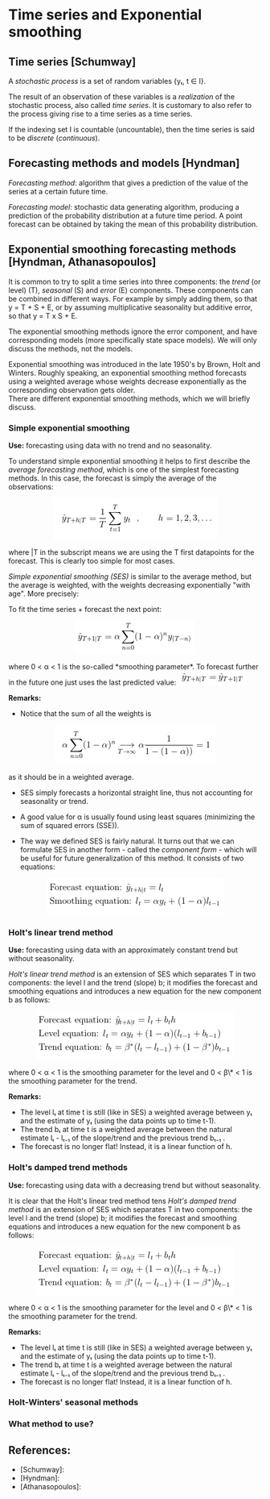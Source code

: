 # Time series and Exponential smoothing

## Time series [Schumway]
A *stochastic process* is a set of random variables {yₜ, t ∈ I}. 

The result of an observation of these variables is a *realization* of the stochastic process, also called *time series*.
It is customary to also refer to the process giving rise to a time series as a time series.

If the indexing set I is countable (uncountable), then the time series is said to be *discrete* (*continuous*).

## Forecasting methods and models [Hyndman]
*Forecasting method*: algorithm that gives a prediction of the value of the series at a certain future time.

*Forecasting model*: stochastic data generating algorithm, producing a prediction of the probability distribution at a future time period.
A point forecast can be obtained by taking the mean of this probability distribution.


## Exponential smoothing forecasting methods [Hyndman, Athanasopoulos]

It is common to try to split a time series into three components: the *trend* (or level) (T), *seasonal* (S) and *error* (E) components. 
These components can be combined in different ways.
For example by simply adding them, so that y = T + S + E, or by assuming multiplicative seasonality but additive error, so that y = T x S + E.

The exponential smoothing methods ignore the error component, and have corresponding models (more specifically state space models). We will only discuss the methods, not the models.

Exponential smoothing was introduced in the late 1950's by Brown, Holt and Winters.
Roughly speaking, an exponential smoothing method forecasts using a weighted average whose weights decrease exponentially as the corresponding observation gets older.   
There are different exponential smoothing methods, which we will briefly discuss.


### Simple exponential smoothing 
**Use:** forecasting using data with no trend and no seasonality.

To understand simple exponential smoothing it helps to first describe the *average forecasting method*, which is one of the simplest forecasting methods.
In this case, the forecast is simply the average of the observations: 
<p align="center">
  <img src="images/average_forecast.png" alt="hi" class="inline"/>
</p>
where |T in the subscript means we are using the T first datapoints for the forecast.
This is clearly too simple for most cases. 

*Simple exponential smoothing (SES)* is similar to the average method, but the average is weighted, with the weights decreasing exponentially "with age".
More precisely:

To fit the time series + forecast the next point:
<p align="center">
  <img src="images/SES.png" alt="hi" class="inline"/>
</p>
where 0 < α < 1 is the so-called *smoothing parameter*.  
To forecast further in the future one just uses the last predicted value: <img src="images/SESforecast.png" alt="hi" class="inline"/>  

**Remarks:**
- Notice that the sum of all the weights is 
<p align="center">
  <img src="images/weighted.png" alt="hi" class="inline"/>
</p>
as it should be in a weighted average.  

- SES simply forecasts a horizontal straight line, thus not accounting for seasonality or trend.

- A good value for α is usually found using least squares (minimizing the sum of squared errors (SSE)).

- The way we defined SES is fairly natural.
It turns out that we can formulate SES in another form - called the *component form* - which will be useful for future generalization of this method.
It consists of two equations:
<p align="center">
  <img src="images/componentsSES.png" alt="hi" class="inline"/>
</p>


### Holt's linear trend method
**Use:** forecasting using data with an approximately constant trend but without seasonality.

*Holt's linear trend method* is an extension of SES which separates T in two components: the level l and the trend (slope) b; it modifies the forecast and smoothing equations and introduces a new equation for the new component b as follows:
<p align="center">
  <img src="images/HoltLinear.png" alt="hi" class="inline"/>
</p>
where 0 < α < 1 is the smoothing parameter for the level and 0 < β\* < 1 is the smoothing parameter for the trend.  

**Remarks:**
- The level lₜ at time t is still (like in SES) a weighted average between yₜ and the estimate of yₜ (using the data points up to time t-1).  
- The trend bₜ at time t is a weighted average between the natural estimate lₜ - lₜ₋₁ of the slope/trend and the previous trend bₜ₋₁ .
- The forecast is no longer flat! Instead, it is a linear function of h.


### Holt's damped trend methods
**Use:** forecasting using data with a decreasing trend but without seasonality.

It is clear that the Holt's linear tred method tens
*Holt's damped trend method* is an extension of SES which separates T in two components: the level l and the trend (slope) b; it modifies the forecast and smoothing equations and introduces a new equation for the new component b as follows:
<p align="center">
  <img src="images/HoltLinear.png" alt="hi" class="inline"/>
</p>
where 0 < α < 1 is the smoothing parameter for the level and 0 < β\* < 1 is the smoothing parameter for the trend.  

**Remarks:**
- The level lₜ at time t is still (like in SES) a weighted average between yₜ and the estimate of yₜ (using the data points up to time t-1).  
- The trend bₜ at time t is a weighted average between the natural estimate lₜ - lₜ₋₁ of the slope/trend and the previous trend bₜ₋₁ .
- The forecast is no longer flat! Instead, it is a linear function of h.
### Holt-Winters' seasonal methods
### What method to use?









## References:
- [Schumway]: 
- [Hyndman]: 
- [Athanasopoulos]:


